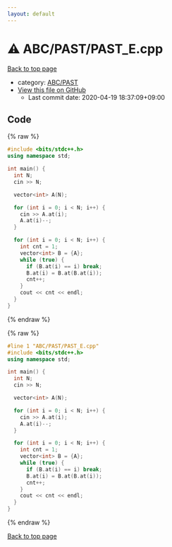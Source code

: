```yaml
---
layout: default
---
```


<!-- mathjax config similar to math.stackexchange -->
<script type="text/javascript" async
  src="https://cdnjs.cloudflare.com/ajax/libs/mathjax/2.7.5/MathJax.js?config=TeX-MML-AM_CHTML">
</script>
<script type="text/x-mathjax-config">
  MathJax.Hub.Config({
    TeX: { equationNumbers: { autoNumber: "AMS" }},
    tex2jax: {
      inlineMath: [ ['$','$'] ],
      processEscapes: true
    },
    "HTML-CSS": { matchFontHeight: false },
    displayAlign: "left",
    displayIndent: "2em"
  });
</script>

<script type="text/javascript" src="https://cdnjs.cloudflare.com/ajax/libs/jquery/3.4.1/jquery.min.js"></script>
<script src="https://cdn.jsdelivr.net/npm/jquery-balloon-js@1.1.2/jquery.balloon.min.js" integrity="sha256-ZEYs9VrgAeNuPvs15E39OsyOJaIkXEEt10fzxJ20+2I=" crossorigin="anonymous"></script>
<script type="text/javascript" src="../../../assets/js/copy-button.js"></script>
<link rel="stylesheet" href="../../../assets/css/copy-button.css" />


# :warning: ABC/PAST/PAST_E.cpp

<a href="../../../index.html">Back to top page</a>

* category: <a href="../../../index.html#0b05f116f77b6cceb12d0d210b54a202">ABC/PAST</a>
* <a href="{{ site.github.repository_url }}/blob/master/ABC/PAST/PAST_E.cpp">View this file on GitHub</a>
    - Last commit date: 2020-04-19 18:37:09+09:00




## Code

<a id="unbundled"></a>
{% raw %}
```cpp
#include <bits/stdc++.h>
using namespace std;

int main() {
  int N;
  cin >> N;

  vector<int> A(N);

  for (int i = 0; i < N; i++) {
    cin >> A.at(i);
    A.at(i)--;
  }

  for (int i = 0; i < N; i++) {
    int cnt = 1;
    vector<int> B = {A};
    while (true) {
      if (B.at(i) == i) break;
      B.at(i) = B.at(B.at(i));
      cnt++;
    }
    cout << cnt << endl;
  }
}
```
{% endraw %}

<a id="bundled"></a>
{% raw %}
```cpp
#line 1 "ABC/PAST/PAST_E.cpp"
#include <bits/stdc++.h>
using namespace std;

int main() {
  int N;
  cin >> N;

  vector<int> A(N);

  for (int i = 0; i < N; i++) {
    cin >> A.at(i);
    A.at(i)--;
  }

  for (int i = 0; i < N; i++) {
    int cnt = 1;
    vector<int> B = {A};
    while (true) {
      if (B.at(i) == i) break;
      B.at(i) = B.at(B.at(i));
      cnt++;
    }
    cout << cnt << endl;
  }
}

```
{% endraw %}

<a href="../../../index.html">Back to top page</a>

